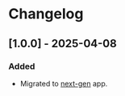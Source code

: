 # Changelog

## [1.0.0] - 2025-04-08
### Added
- Migrated to [next-gen](https://help.sumologic.com/docs/get-started/apps-integrations/#next-gen-apps) app.
